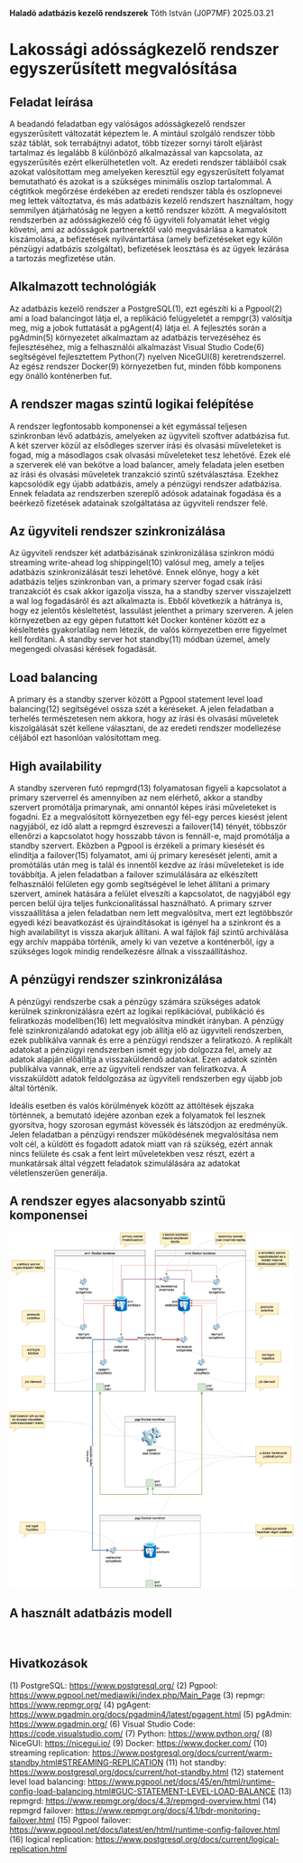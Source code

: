 **Haladó adatbázis kezelő rendszerek**
Tóth István (J0P7MF)
2025.03.21

# Lakossági adósságkezelő rendszer egyszerűsített megvalósítása

## Feladat leírása
A beadandó feladatban egy valóságos adósságkezelő rendszer egyszerűsített változatát képeztem le. A mintául szolgáló rendszer több száz táblát, sok terrabájtnyi adatot, több tízezer sornyi tárolt eljárást tartalmaz és legalább 8 különböző alkalmazással van kapcsolata, az egyszerűsítés ezért elkerülhetetlen volt. Az eredeti rendszer tábláiból csak azokat valósítottam meg amelyeken keresztül egy egyszerűsített folyamat bemutatható és azokat is a szükséges minimális oszlop tartalommal. A cégtitkok megőrzése érdekében az eredeti rendszer tábla és oszlopnevei meg lettek változtatva, és más adatbázis kezelő rendszert használtam, hogy semmilyen átjárhatóság ne legyen a kettő rendszer között.
A megvalósított rendszerben az adósságkezelő cég fő ügyviteli folyamatát lehet végig követni, ami az adósságok partnerektől való megvásárlása a kamatok kiszámolása, a befizetések nyilvántartása (amely befizetéseket egy külön pénzügyi adatbázis szolgáltat), befizetések leosztása és az ügyek lezárása a tartozás megfizetése után.

## Alkalmazott technológiák
Az adatbázis kezelő rendszer a PostgreSQL(1), ezt egészíti ki a Pgpool(2) ami a load balancingot látja el, a replikáció felügyeletét a rempgr(3) valósítja meg, míg a jobok futtatását a pgAgent(4) látja el. A fejlesztés során a pgAdmin(5) környezetet alkalmaztam az adatbázis tervezéséhez és fejlesztéséhez, míg a felhasználói alkalmazást Visual Studio Code(6) segítségével fejlesztettem Python(7) nyelven NiceGUI(8) keretrendszerrel. Az egész rendszer Docker(9) környezetben fut, minden főbb komponens egy önálló konténerben fut.

## A rendszer magas szintű logikai felépítése
A rendszer legfontosabb komponensei a két egymással teljesen szinkronban lévő adatbázis, amelyeken az ügyviteli szoftver adatbázisa fut. A két szerver közül az elsődleges szerver írási és olvasási műveleteket is fogad, míg a másodlagos csak olvasási műveleteket tesz lehetővé. Ezek elé a szerverek elé van bekötve a load balancer, amely feladata jelen esetben az írási és olvasási műveletek tranzakció szintű szétválasztása. Ezekhez kapcsolódik egy újabb adatbázis, amely a pénzügyi rendszer adatbázisa. Ennek feladata az rendszerben szereplő adósok adatainak fogadása és a beérkező fizetések adatainak szolgáltatása az ügyviteli rendszer felé.
 
## Az ügyviteli rendszer szinkronizálása
Az ügyviteli rendszer két adatbázisának szinkronizálása szinkron módú streaming write-ahead log shippingel(10) valósul meg, amely a teljes adatbázis szinkronizálását teszi lehetővé. Ennek előnye, hogy a két adatbázis teljes szinkronban van, a primary szerver fogad csak írási tranzakciót és csak akkor igazolja vissza, ha a standby szerver visszajelzett a wal log fogadásáról és azt alkalmazta is. Ebből következik a hátránya is, hogy ez jelentős késleltetést, lassulást jelenthet a primary szerveren. A jelen környezetben az egy gépen futattott két Docker konténer között ez a késleltetés gyakorlatilag nem létezik, de valós környezetben erre figyelmet kell fordítani. A standby server hot standby(11) módban üzemel, amely megengedi olvasási kérések fogadását.

## Load balancing
A primary és a standby szerver között a Pgpool statement level load balancing(12) segítségével ossza szét a kéréseket. A jelen feladatban a terhelés természetesen nem akkora, hogy az írási és olvasási műveletek kiszolgálását szét kellene választani, de az eredeti rendszer modellezése céljából ezt hasonlóan valósítottam meg.

## High availability
A standby szerveren futó repmgrd(13) folyamatosan figyeli a kapcsolatot a primary szerverrel és amennyiben az nem elérhető, akkor a standby szervert promótálja primarynak, ami onnantól képes írási műveleteket is fogadni. Ez a megvalósított környezetben egy fél-egy perces kiesést jelent nagyjából, ez idő alatt a repmgrd észreveszi a failover(14) tényét, többször ellenőrzi a kapcsolatot hogy hosszabb távon is fennáll-e, majd promótálja a standby szervert. Eközben a Pgpool is érzékeli a primary kiesését és elindítja a failover(15) folyamatot, ami új primary keresését jelenti, amit a promótálás után meg is talál és innentől kezdve az írási műveleteket is ide továbbítja. A jelen feladatban a failover szimulálására az elkészített felhasználói felületen egy gomb segítségével le lehet állítani a primary szervert, aminek hatására a felület elveszíti a kapcsolatot, de nagyjából egy percen belül újra teljes funkcionalitással használható.
A primary szrver visszaállítása a jelen feladatban nem lett megvalósítva, mert ezt legtöbbször egyedi kézi beavatkozást és újraindításokat is igényel ha a szinkront és a high availabilityt is vissza akarjuk állítani. A wal fájlok fájl szintű archiválása egy archív mappába történik, amely ki van vezetve a konténerből, így a szükséges logok mindig rendelkezésre állnak a visszaállításhoz.

## A pénzügyi rendszer szinkronizálása
A pénzügyi rendszerbe csak a pénzügy számára szükséges adatok kerülnek szinkronizálásra ezért az logikai replikációval, publikáció és feliratkozás modellben(16) lett megvalósítva mindkét irányban. A pénzügy felé szinkronizálandó adatokat egy job állítja elő az ügyviteli rendszerben, ezek publikálva vannak és erre a pénzügyi rendszer a feliratkozó. A replikált adatokat a pénzügyi rendszerben ismét egy job dolgozza fel, amely az adatok alapján előállítja a visszaküldendő adatokat. Ezen adatok szintén publikálva vannak, erre az ügyviteli rendszer van feliratkozva. A visszaküldött adatok feldolgozása az ügyviteli rendszerben egy újabb job által történik.
 
Ideális esetben és valós körülmények között az áttöltések éjszaka történnek, a bemutató idejére azonban ezek a folyamatok fel lesznek gyorsítva, hogy szorosan egymást kövessék és látszódjon az eredményük.
Jelen feladatban a pénzügyi rendszer működésének megvalósítása nem volt cél, a küldött és fogadott adatok miatt van rá szükség, ezért annak nincs felülete és csak a fent leírt műveletekben vesz részt, ezért a munkatársak által végzett feladatok szimulálására az adatokat véletlenszerűen generálja.
 
## A rendszer egyes alacsonyabb szintű komponensei
![alt text](doc/ab_beadando_J0P7MF.drawio.png)
## A használt adatbázis modell
 
 
## Hivatkozások
(1) PostgreSQL: https://www.postgresql.org/
(2) Pgpool: https://www.pgpool.net/mediawiki/index.php/Main_Page
(3) repmgr: https://www.repmgr.org/
(4) pgAgent: https://www.pgadmin.org/docs/pgadmin4/latest/pgagent.html
(5) pgAdmin: https://www.pgadmin.org/
(6) Visual Studio Code: https://code.visualstudio.com/
(7) Python: https://www.python.org/
(8) NiceGUI: https://nicegui.io/
(9) Docker: https://www.docker.com/
(10) streaming replication: https://www.postgresql.org/docs/current/warm-standby.html#STREAMING-REPLICATION
(11) hot standby: https://www.postgresql.org/docs/current/hot-standby.html
(12) statement level load balancing: https://www.pgpool.net/docs/45/en/html/runtime-config-load-balancing.html#GUC-STATEMENT-LEVEL-LOAD-BALANCE
(13) repmgrd: https://www.repmgr.org/docs/4.3/repmgrd-overview.html
(14) repmgrd failover: https://www.repmgr.org/docs/4.1/bdr-monitoring-failover.html
(15) Pgpool failover: https://www.pgpool.net/docs/latest/en/html/runtime-config-failover.html
(16) logical replication: https://www.postgresql.org/docs/current/logical-replication.html

